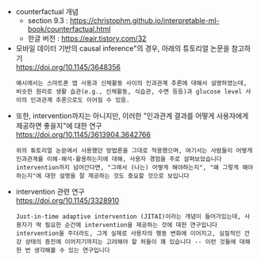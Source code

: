 - counterfactual 개념  
    - section 9.3 : https://christophm.github.io/interpretable-ml-book/counterfactual.html
    - 한글 버전 : https://eair.tistory.com/32
- 모바일 데이터 기반의 causal inference"의 경우, 아래의 튜토리얼 논문을 참고하기  
https://doi.org/10.1145/3648356  
    ~~~
    예시에서는 스마트폰 앱 사용과 신체활동 사이의 인과관계 추론에 대해서 설명하였는데, 비슷한 원리로 생활 습관(e.g., 신체활동, 식습관, 수면 등등)과 glucose level 사이의 인과관계 추론으로도 이어질 수 있음.
    ~~~
- 또한, intervention까지는 아니지만, 이러한 "인과관계 결과를 어떻게 사용자에게 제공하면 좋을지"에 대한 연구  
https://doi.org/10.1145/3613904.3642766  
    ~~~
    위의 튜토리얼 논문에서 사용했던 방법론을 그대로 적용했으며, 여기서는 사람들이 어떻게 인과관계를 이해-해석-활용하는지에 대해, 사용자 경험을 주로 살펴보았습니다
    intervention까지 넘어간다면, "그래서 (나는) 어떻게 해야하는지", "왜 그렇게 해야하는지"에 대한 설명을 잘 제공하는 것도 중요할 것으로 보입니다
    ~~~
- intervention 관련 연구  
https://doi.org/10.1145/3328910  
    ~~~
    Just-in-time adaptive intervention (JITAI)이라는 개념이 들어가있는데, 사용자가 딱 필요한 순간에 intervention을 제공하는 것에 대한 연구입니다
    intervention을 주더라도, 그게 실제로 사용자의 행동 변화에 이어지고, 실질적인 건강 상태의 증진에 이어지기까지는 고려해야 할 허들이 꽤 있습니다 -- 이런 것들에 대해 한 번 생각해볼 수 있는 연구입니다
    ~~~
